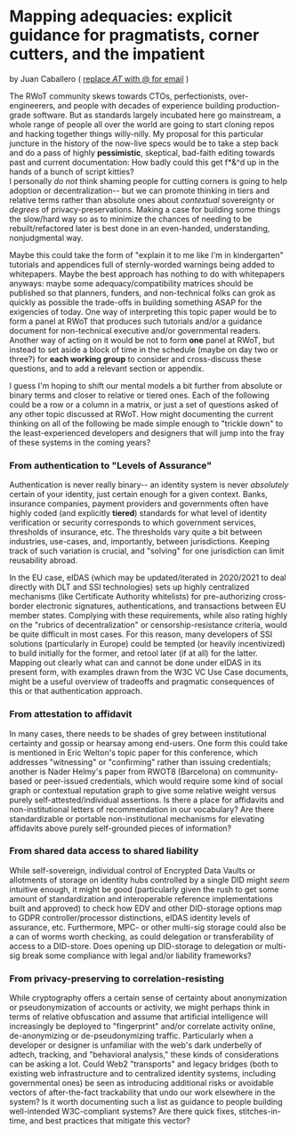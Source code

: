 # Mapping adequacies: explicit guidance for pragmatists, corner cutters, and the impatient

by Juan Caballero ( <a href="mailto:caballerojuan_AT_pm.me">replace _AT_ with @ for email</a> )

The RWoT community skews towards CTOs, perfectionists, over-engineerers, and people with decades of experience building production-grade software.  But as standards largely incubated here go mainstream, a whole range of people all over the world are going to start cloning repos and hacking together things willy-nilly.  My proposal for this particular juncture in the history of the now-live specs would be to take a step back and do a pass of highly **pessimistic**, skeptical, bad-faith editing towards past and current documentation: How badly could this get f*&^d up in the hands of a bunch of script kitties?  
I personally *do not* think shaming people for cutting corners is going to help adoption or decentralization-- but we can promote thinking in tiers and relative terms rather than absolute ones about *contextual* sovereignty or *degrees* of privacy-preservations. Making a case for building some things the slow/hard way so as to minimize the chances of needing to be rebuilt/refactored later is best done in an even-handed, understanding, nonjudgmental way.

Maybe this could take the form of "explain it to me like I'm in kindergarten" tutorials and appendices full of sternly-worded warnings being added to whitepapers.  Maybe the best approach has nothing to do with whitepapers anyways: maybe some adequacy/compatibility matrices should be published so that planners, funders, and non-technical folks can grok as quickly as possible the trade-offs in building something ASAP for the exigencies of today. One way of interpreting this topic paper would be to form a panel at RWoT that produces such tutorials and/or a guidance document for non-technical executive and/or governmental readers.  Another way of acting on it would be not to form **one** panel at RWoT, but instead to set aside a block of time in the schedule (maybe on day two or three?) for **each working group** to consider and cross-discuss these questions, and to add a relevant section or appendix.

I guess I'm hoping to shift our mental models a bit further from absolute or binary terms and closer to relative or tiered ones.  Each of the following could be a row or a column in a matrix, or just a set of questions asked of any other topic discussed at RWoT.  How might documenting the current thinking on all of the following be made simple enough to "trickle down" to the least-experienced developers and designers that will jump into the fray of these systems in the coming years?

### From authentication to "Levels of Assurance"

Authentication is never really binary-- an identity system is never *absolutely* certain of your identity, just certain enough for a given context. Banks, insurance companies, payment providers and governments often have highly coded (and explicitly **tiered**) standards for what level of identity verification or security corresponds to which government services, thresholds of insurance, etc.  The thresholds vary quite a bit between industries, use-cases, and, importantly, between jurisdictions.  Keeping track of such variation is crucial, and "solving" for one jurisdiction can limit reusability abroad.

In the EU case, eIDAS (which may be updated/iterated in 2020/2021 to deal directly with DLT and SSI technologies) sets up highly centralized mechanisms (like Certificate Authority whitelists) for pre-authorizing cross-border electronic signatures, authentications, and transactions between EU member states.  Complying with these requirements, while also rating highly on the "rubrics of decentralization" or censorship-resistance criteria, would be quite difficult in most cases.  For this reason, many developers of SSI solutions (particularly in Europe) could be tempted (or heavily incentivized) to build initially for the former, and retool later (if at all) for the latter.  Mapping out clearly what can and cannot be done under eIDAS in its present form, with examples drawn from the W3C VC Use Case documents, might be a useful overview of tradeoffs and pragmatic consequences of this or that authentication approach.

### From attestation to affidavit

In many cases, there needs to be shades of grey between institutional certainty and gossip or hearsay among end-users.  One form this could take is mentioned in Eric Welton's topic paper for this conference, which addresses "witnessing" or "confirming" rather than issuing credentials; another is Nader Helmy's paper from RWOT8 (Barcelona) on community-based or peer-issued credentials, which would require some kind of social graph or contextual reputation graph to give some relative weight versus purely self-attested/individual assertions.  Is there a place for affidavits and non-institutional letters of recommendation in our vocabulary?  Are there standardizable or portable non-institutional mechanisms for elevating affidavits above purely self-grounded pieces of information?

### From shared data access to shared liability

While self-sovereign, individual control of Encrypted Data Vaults or allotments of storage on identity hubs controlled by a single DID might *seem* intuitive enough, it might be good (particularly given the rush to get some amount of standardization and interoperable reference implementations built and approved) to check how EDV and other DID-storage options map to GDPR controller/processor distinctions, eIDAS identity levels of assurance, etc.  Furthermore, MPC- or other multi-sig storage could also be a can of worms worth checking, as could delegation or transferability of access to a DID-store.  Does opening up DID-storage to delegation or multi-sig break some compliance with legal and/or liability frameworks?

### From privacy-preserving to correlation-resisting

While cryptography offers a certain sense of certainty about anonymization or pseudonymization of accounts or activity, we might perhaps think in terms of relative obfuscation and assume that artificial intelligence will increasingly be deployed to "fingerprint" and/or correlate activity online, de-anonymizing or de-pseudonymizing traffic. Particularly when a developer or designer is unfamiliar with the web's dark underbelly of adtech, tracking, and "behavioral analysis," these kinds of considerations can be asking a lot.  Could Web2 "transports" and legacy bridges (both to existing web infrastructure and to centralized identity systems, including governmental ones) be seen as introducing additional risks or avoidable vectors of after-the-fact trackability that undo our work elsewhere in the system?  Is it worth documenting such a list as guidance to people building well-intended W3C-compliant systems?  Are there quick fixes, stitches-in-time, and best practices that mitigate this vector?
